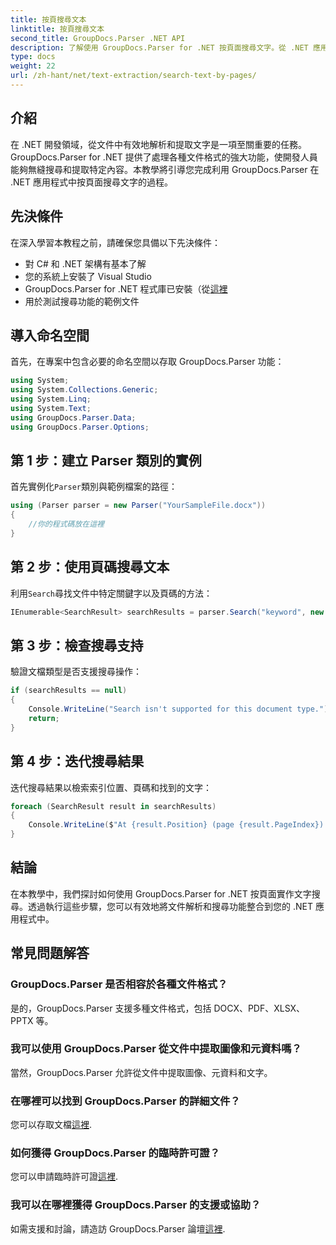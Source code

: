 ```yaml
---
title: 按頁搜尋文本
linktitle: 按頁搜尋文本
second_title: GroupDocs.Parser .NET API
description: 了解使用 GroupDocs.Parser for .NET 按頁面搜尋文字。從 .NET 應用程式中的文件中有效地提取特定內容。
type: docs
weight: 22
url: /zh-hant/net/text-extraction/search-text-by-pages/
---
```

## 介紹
在 .NET 開發領域，從文件中有效地解析和提取文字是一項至關重要的任務。 GroupDocs.Parser for .NET 提供了處理各種文件格式的強大功能，使開發人員能夠無縫搜尋和提取特定內容。本教學將引導您完成利用 GroupDocs.Parser 在 .NET 應用程式中按頁面搜尋文字的過程。
## 先決條件
在深入學習本教程之前，請確保您具備以下先決條件：
- 對 C# 和 .NET 架構有基本了解
- 您的系統上安裝了 Visual Studio
- GroupDocs.Parser for .NET 程式庫已安裝（從[這裡](https://releases.groupdocs.com/parser/net/）)
- 用於測試搜尋功能的範例文件
## 導入命名空間
首先，在專案中包含必要的命名空間以存取 GroupDocs.Parser 功能：
```csharp
using System;
using System.Collections.Generic;
using System.Linq;
using System.Text;
using GroupDocs.Parser.Data;
using GroupDocs.Parser.Options;
```
## 第 1 步：建立 Parser 類別的實例
首先實例化`Parser`類別與範例檔案的路徑：
```csharp
using (Parser parser = new Parser("YourSampleFile.docx"))
{
    //你的程式碼放在這裡
}
```
## 第 2 步：使用頁碼搜尋文本
利用`Search`尋找文件中特定關鍵字以及頁碼的方法：
```csharp
IEnumerable<SearchResult> searchResults = parser.Search("keyword", new SearchOptions(false, false, false, true));
```
## 第 3 步：檢查搜尋支持
驗證文檔類型是否支援搜尋操作：
```csharp
if (searchResults == null)
{
    Console.WriteLine("Search isn't supported for this document type.");
    return;
}
```
## 第 4 步：迭代搜尋結果
迭代搜尋結果以檢索索引位置、頁碼和找到的文字：
```csharp
foreach (SearchResult result in searchResults)
{
    Console.WriteLine($"At {result.Position} (page {result.PageIndex}): {result.Text}");
}
```
## 結論
在本教學中，我們探討如何使用 GroupDocs.Parser for .NET 按頁面實作文字搜尋。透過執行這些步驟，您可以有效地將文件解析和搜尋功能整合到您的 .NET 應用程式中。

## 常見問題解答
### GroupDocs.Parser 是否相容於各種文件格式？
是的，GroupDocs.Parser 支援多種文件格式，包括 DOCX、PDF、XLSX、PPTX 等。
### 我可以使用 GroupDocs.Parser 從文件中提取圖像和元資料嗎？
當然，GroupDocs.Parser 允許從文件中提取圖像、元資料和文字。
### 在哪裡可以找到 GroupDocs.Parser 的詳細文件？
您可以存取文檔[這裡](https://reference.groupdocs.com/parser/net/).
### 如何獲得 GroupDocs.Parser 的臨時許可證？
您可以申請臨時許可證[這裡](https://purchase.groupdocs.com/temporary-license/).
### 我可以在哪裡獲得 GroupDocs.Parser 的支援或協助？
如需支援和討論，請造訪 GroupDocs.Parser 論壇[這裡](https://forum.groupdocs.com/c/parser/17).